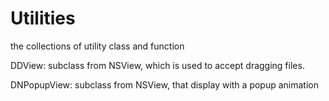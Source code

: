 Utilities
=========

the collections of utility class and function

DDView: subclass from NSView, which is used to accept dragging files.

DNPopupView: subclass from NSView, that display with a popup animation

